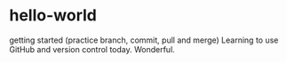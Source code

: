# hello-world
getting started (practice branch, commit, pull and merge)
Learning to use GitHub and version control today. Wonderful.
